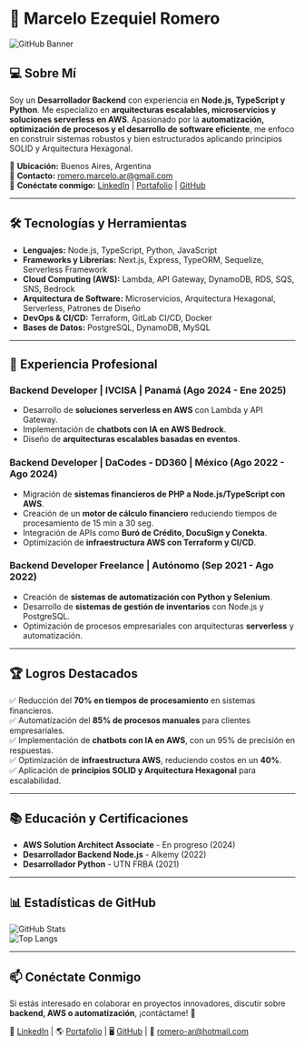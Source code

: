 # 🚀 Marcelo Ezequiel Romero

![GitHub Banner](https://github.com/mar-romero/banner.png)

## 💻 Sobre Mí

Soy un **Desarrollador Backend** con experiencia en **Node.js, TypeScript y Python**. Me especializo en **arquitecturas escalables, microservicios y soluciones serverless en AWS**. Apasionado por la **automatización, optimización de procesos y el desarrollo de software eficiente**, me enfoco en construir sistemas robustos y bien estructurados aplicando principios SOLID y Arquitectura Hexagonal.

📍 **Ubicación:** Buenos Aires, Argentina\
📧 **Contacto:** [romero.marcelo.ar@gmail.com](mailto:romero.marcelo.ar@gmail.com)\
🔗 **Conéctate conmigo:** [LinkedIn](https://www.linkedin.com/in/mar-romero-/) | [Portafolio](https://mar-romero.vercel.app/) | [GitHub](https://github.com/mar-romero)

---

## 🛠️ Tecnologías y Herramientas

- **Lenguajes:** Node.js, TypeScript, Python, JavaScript
- **Frameworks y Librerías:** Next.js, Express, TypeORM, Sequelize, Serverless Framework
- **Cloud Computing (AWS):** Lambda, API Gateway, DynamoDB, RDS, SQS, SNS, Bedrock
- **Arquitectura de Software:** Microservicios, Arquitectura Hexagonal, Serverless, Patrones de Diseño
- **DevOps & CI/CD:** Terraform, GitLab CI/CD, Docker
- **Bases de Datos:** PostgreSQL, DynamoDB, MySQL

---

## 📌 Experiencia Profesional

### **Backend Developer | IVCISA | Panamá** (Ago 2024 - Ene 2025)
- Desarrollo de **soluciones serverless en AWS** con Lambda y API Gateway.
- Implementación de **chatbots con IA en AWS Bedrock**.
- Diseño de **arquitecturas escalables basadas en eventos**.

### **Backend Developer | DaCodes - DD360 | México** (Ago 2022 - Ago 2024)
- Migración de **sistemas financieros de PHP a Node.js/TypeScript con AWS**.
- Creación de un **motor de cálculo financiero** reduciendo tiempos de procesamiento de 15 min a 30 seg.
- Integración de APIs como **Buró de Crédito, DocuSign y Conekta**.
- Optimización de **infraestructura AWS con Terraform y CI/CD**.

### **Backend Developer Freelance | Autónomo** (Sep 2021 - Ago 2022)
- Creación de **sistemas de automatización con Python y Selenium**.
- Desarrollo de **sistemas de gestión de inventarios** con Node.js y PostgreSQL.
- Optimización de procesos empresariales con arquitecturas **serverless** y automatización.

---

## 🏆 Logros Destacados
✅ Reducción del **70% en tiempos de procesamiento** en sistemas financieros.\
✅ Automatización del **85% de procesos manuales** para clientes empresariales.\
✅ Implementación de **chatbots con IA en AWS**, con un 95% de precisión en respuestas.\
✅ Optimización de **infraestructura AWS**, reduciendo costos en un **40%**.\
✅ Aplicación de **principios SOLID y Arquitectura Hexagonal** para escalabilidad.

---

## 📚 Educación y Certificaciones

- **AWS Solution Architect Associate** - En progreso (2024)
- **Desarrollador Backend Node.js** - Alkemy (2022)
- **Desarrollador Python** - UTN FRBA (2021)

---

## 📊 Estadísticas de GitHub

![GitHub Stats](https://github-readme-stats.vercel.app/api?username=mar-romero&show_icons=true&theme=dark)\
![Top Langs](https://github-readme-stats.vercel.app/api/top-langs/?username=mar-romero&layout=compact&theme=dark)

---

## 📫 Conéctate Conmigo

Si estás interesado en colaborar en proyectos innovadores, discutir sobre **backend, AWS o automatización**, ¡contáctame! 🚀

🔗 [LinkedIn](https://www.linkedin.com/in/mar-romero-/) | 🌎 [Portafolio](https://mar-romero.vercel.app/) | 🖥️ [GitHub](https://github.com/mar-romero) | 📧 [romero-ar@hotmail.com](mailto:romero-ar@hotmail.com)



